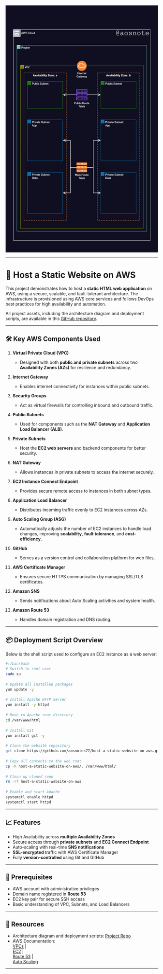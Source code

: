 ![Alt text](/Host-a-Static-Website-on-AWS.png)

---

# 📁 Host a Static Website on AWS

This project demonstrates how to host a **static HTML web application** on AWS, using a secure, scalable, and fault-tolerant architecture. The infrastructure is provisioned using AWS core services and follows DevOps best practices for high availability and automation.

All project assets, including the architecture diagram and deployment scripts, are available in this [GitHub repository](https://github.com/aosnotes77/host-a-static-website-on-aws).

---

## 🛠️ Key AWS Components Used

1. **Virtual Private Cloud (VPC)**  
   - Designed with both **public and private subnets** across two **Availability Zones (AZs)** for resilience and redundancy.

2. **Internet Gateway**  
   - Enables internet connectivity for instances within public subnets.

3. **Security Groups**  
   - Act as virtual firewalls for controlling inbound and outbound traffic.

4. **Public Subnets**  
   - Used for components such as the **NAT Gateway** and **Application Load Balancer (ALB)**.

5. **Private Subnets**  
   - Host the **EC2 web servers** and backend components for better security.

6. **NAT Gateway**  
   - Allows instances in private subnets to access the internet securely.

7. **EC2 Instance Connect Endpoint**  
   - Provides secure remote access to instances in both subnet types.

8. **Application Load Balancer**  
   - Distributes incoming traffic evenly to EC2 instances across AZs.

9. **Auto Scaling Group (ASG)**  
   - Automatically adjusts the number of EC2 instances to handle load changes, improving **scalability**, **fault tolerance**, and **cost-efficiency**.

10. **GitHub**  
    - Serves as a version control and collaboration platform for web files.

11. **AWS Certificate Manager**  
    - Ensures secure HTTPS communication by managing SSL/TLS certificates.

12. **Amazon SNS**  
    - Sends notifications about Auto Scaling activities and system health.

13. **Amazon Route 53**  
    - Handles domain registration and DNS routing.

---

## 📦 Deployment Script Overview

Below is the shell script used to configure an EC2 instance as a web server:

```bash
#!/bin/bash
# Switch to root user
sudo su

# Update all installed packages
yum update -y

# Install Apache HTTP Server
yum install -y httpd

# Move to Apache root directory
cd /var/www/html

# Install Git
yum install git -y

# Clone the website repository
git clone https://github.com/aosnotes77/host-a-static-website-on-aws.git

# Copy all contents to the web root
cp -R host-a-static-website-on-aws/. /var/www/html/

# Clean up cloned repo
rm -rf host-a-static-website-on-aws

# Enable and start Apache
systemctl enable httpd
systemctl start httpd
```

---

## 📈 Features

- High Availability across **multiple Availability Zones**
- Secure access through **private subnets** and **EC2 Connect Endpoint**
- Auto-scaling with real-time **SNS notifications**
- **SSL-encrypted** traffic with AWS Certificate Manager
- Fully **version-controlled** using Git and GitHub

---

## 📌 Prerequisites

- AWS account with administrative privileges
- Domain name registered in **Route 53**
- EC2 key pair for secure SSH access
- Basic understanding of VPC, Subnets, and Load Balancers

---

## 📎 Resources

- Architecture diagram and deployment scripts: [Project Repo](https://github.com/aosnotes77/host-a-static-website-on-aws)
- AWS Documentation:  
  [VPCs](https://docs.aws.amazon.com/vpc/latest/userguide/what-is-amazon-vpc.html) |  
  [EC2](https://docs.aws.amazon.com/ec2/) |  
  [Route 53](https://docs.aws.amazon.com/route53/) |  
  [Auto Scaling](https://docs.aws.amazon.com/autoscaling/)  

---

